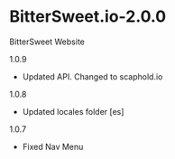 # BitterSweet.io-2.0.0
BitterSweet Website

1.0.9

* Updated API. Changed to scaphold.io

1.0.8

* Updated locales folder [es]

1.0.7

* Fixed Nav Menu
